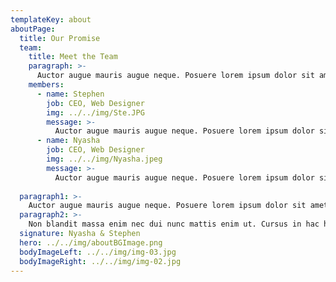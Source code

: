 ```yaml
---
templateKey: about
aboutPage:
  title: Our Promise
  team:
    title: Meet the Team
    paragraph: >-
      Auctor augue mauris augue neque. Posuere lorem ipsum dolor sit amet consectetur adipiscing.Auctor augue mauris augue neque. Posuere lorem ipsum dolor sit amet consectetur adipiscing.
    members:
      - name: Stephen
        job: CEO, Web Designer
        img: ../../img/Ste.JPG
        message: >-
          Auctor augue mauris augue neque. Posuere lorem ipsum dolor sit amet consectetur adipiscing. Porta non pulvinar neque laoreet. Viverra ipsum nunc aliquet bibendum. Iaculis urna id volutpat lacus. Turpis egestas pretium aenean pharetra magna ac.
      - name: Nyasha
        job: CEO, Web Designer
        img: ../../img/Nyasha.jpeg
        message: >-
          Auctor augue mauris augue neque. Posuere lorem ipsum dolor sit amet consectetur adipiscing. Porta non pulvinar neque laoreet. Viverra ipsum nunc aliquet bibendum. Iaculis urna id volutpat lacus. Turpis egestas pretium aenean pharetra magna ac.
      
  paragraph1: >-
    Auctor augue mauris augue neque. Posuere lorem ipsum dolor sit amet consectetur adipiscing. Porta non pulvinar neque laoreet. Viverra ipsum nunc aliquet bibendum. Iaculis urna id volutpat lacus. Turpis egestas pretium aenean pharetra magna ac. Id cursus metus aliquam eleifend mi. Odio tempor orci dapibus ultrices in iaculis. Lacus luctus accumsan tortor posuere ac ut consequat semper. Tincidunt ornare massa eget egestas purus viverra accumsan. Odio euismod lacinia at quis. Sit amet nulla facilisi morbi. At varius vel pharetra vel turpis nunc eget lorem dolor. Feugiat vivamus at augue eget. Feugiat nisl pretium fusce id velit ut. Venenatis tellus in metus vulputate eu scelerisque felis imperdiet. Ut placerat orci nulla pellentesque. Laoreet suspendisse interdum consectetur libero id.
  paragraph2: >-
    Non blandit massa enim nec dui nunc mattis enim ut. Cursus in hac habitasse platea dictumst quisque sagittis purus Lorem ipsum dolor sit amet, consectetur adipiscing elit, sed do eiusmod tempor incididunt ut labore et dolore magna aliqua. Adipiscing commodo elit at imperdiet dui accumsan sit. Ipsum dolor sit amet consectetur adipiscing elit. Integer quis auctor elit sed. In pellentesque massa placerat duis ultricies. Interdum consectetur libero id faucibus nisl tincidunt. Condimentum mattis pellentesque id nibh tortor id aliquet
  signature: Nyasha & Stephen
  hero: ../../img/aboutBGImage.png
  bodyImageLeft: ../../img/img-03.jpg
  bodyImageRight: ../../img/img-02.jpg
---
```

